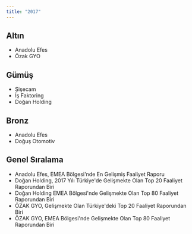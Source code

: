 ```yaml
---
title: "2017"
---
```


## Altın

-   Anadolu Efes
-   Özak GYO

## Gümüş

-   Şişecam
-   İş Faktoring
-   Doğan Holding

## Bronz

-   Anadolu Efes
-   Doğuş Otomotiv

## Genel Sıralama

-   Anadolu Efes, EMEA Bölgesi'nde En Gelişmiş Faaliyet Raporu
-   Doğan Holding, 2017 Yılı Türkiye'de Gelişmekte Olan Top 20 Faaliyet Raporundan Biri
-   Doğan Holding EMEA Bölgesi'nde Gelişmekte Olan Top 80 Faaliyet Raporundan Biri
-   ÖZAK GYO, Gelişmekte Olan Türkiye'deki Top 20 Faaliyet Raporundan Biri
-   ÖZAK GYO, EMEA Bölgesi'nde Gelişmekte Olan Top 80 Faaliyet Raporundan Biri
